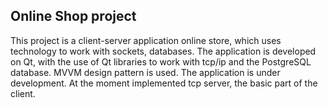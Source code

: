 ## Online Shop project

This project is a client-server application online store, which uses technology to work with sockets, databases. The application is developed on Qt, with the use of Qt libraries to work with tcp/ip and the PostgreSQL database. MVVM design pattern is used. The application is under development. At the moment implemented tcp server, the basic part of the client.

